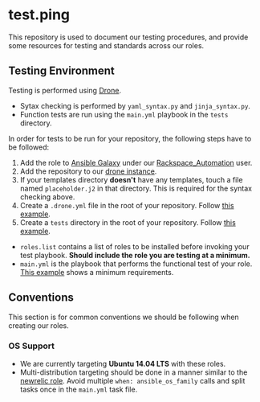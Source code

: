 test.ping
=========

This repository is used to document our testing procedures, and provide some resources for testing and standards across our roles.

## Testing Environment

Testing is performed using [Drone](https://github.com/drone/drone).

* Sytax checking is performed by `yaml_syntax.py` and `jinja_syntax.py`.
* Function tests are run using the `main.yml` playbook in the `tests` directory.

In order for tests to be run for your repository, the following steps have to be followed:

1. Add the role to [Ansible Galaxy](https://galaxy.ansible.com/) under our [Rackspace_Automation](https://galaxy.ansible.com/list#/users/2126) user.
1. Add the repository to our [drone instance](https://drone-opsdev.rax.io/dashboard).
1. If your templates directory **doesn't** have any templates, touch a file named `placeholder.j2` in that directory. This is required for the syntax checking above.
1. Create a `.drone.yml` file in the root of your repository. Follow [this example](https://github.com/rack-roles/test.ping/blob/master/.drone.yml.example).
1. Create a `tests` directory in the root of your repository. Follow [this example](https://github.com/rack-roles/test.ping/tree/master/tests).
* `roles.list` contains a list of roles to be installed before invoking your test playbook. **Should include the role you are testing at a minimum.**
* `main.yml` is the playbook that performs the functional test of your role. [This example](https://github.com/rack-roles/test.ping/blob/master/tests/main.yml) shows a minimum requirements.

## Conventions

This section is for common conventions we should be following when creating our roles.

### OS Support

* We are currently targeting **Ubuntu 14.04 LTS** with these roles.
* Multi-distribution targeting should be done in a manner similar to the [newrelic role](https://github.com/rack-roles/newrelic/tree/master/tasks). Avoid multiple `when: ansible_os_family` calls and split tasks once in the `main.yml` task file.
